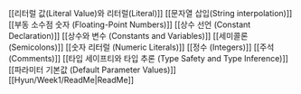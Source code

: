 [[리터럴 값(Literal Value)와 리터럴(Literal)]]
[[문자열 삽입(String interpolation)]]
[[부동 소수점 숫자 (Floating-Point Numbers)]]
[[상수 선언 (Constant Declaration)]]
[[상수와 변수 (Constants and Variables)]]
[[세미콜론 (Semicolons)]]
[[숫자 리터럴 (Numeric Literals)]]
[[정수 (Integers)]]
[[주석 (Comments)]]
[[타입 세이프티와 타입 추론 (Type Safety and Type Inference)]]
[[파라미터 기본값 (Default Parameter Values)]]
[[Hyun/Week1/ReadMe|ReadMe]]